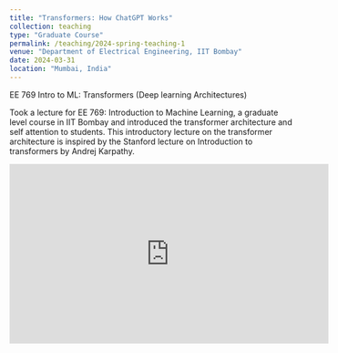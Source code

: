 ```yaml
---
title: "Transformers: How ChatGPT Works"
collection: teaching
type: "Graduate Course"
permalink: /teaching/2024-spring-teaching-1
venue: "Department of Electrical Engineering, IIT Bombay"
date: 2024-03-31
location: "Mumbai, India"
---
```

EE 769 Intro to ML: Transformers (Deep learning Architectures) 

Took a lecture for EE 769: Introduction to Machine Learning, a graduate level course in IIT Bombay and introduced the transformer architecture and self attention to students. This introductory lecture on the transformer architecture is inspired by the Stanford lecture on Introduction to transformers by <a href="https://karpathy.ai/" style="text-decoration: none;">Andrej Karpathy.</a>

<iframe width="560" height="315" src="https://www.youtube.com/embed/ulijM6B9IwI?si=QFiWF0QQJzZvTQAL" title="YouTube video player" frameborder="0" allow="accelerometer; autoplay; clipboard-write; encrypted-media; gyroscope; picture-in-picture; web-share" referrerpolicy="strict-origin-when-cross-origin" allowfullscreen></iframe>